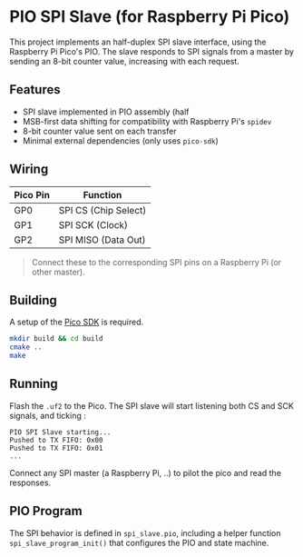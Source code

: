 # PIO SPI Slave (for Raspberry Pi Pico)

This project implements an half-duplex SPI slave interface, using the Raspberry Pi Pico's PIO. The slave responds to SPI signals from a master by sending an 8-bit counter value, increasing with each request.

## Features

- SPI slave implemented in PIO assembly (half
- MSB-first data shifting for compatibility with Raspberry Pi's `spidev`
- 8-bit counter value sent on each transfer
- Minimal external dependencies (only uses `pico-sdk`)

## Wiring

| Pico Pin | Function    |
|----------|-------------|
| GP0      | SPI CS (Chip Select)  |
| GP1      | SPI SCK (Clock)       |
| GP2      | SPI MISO (Data Out)   |

> Connect these to the corresponding SPI pins on a Raspberry Pi (or other master).

## Building

A setup of the [Pico SDK](https://github.com/raspberrypi/pico-sdk) is required.

```bash
mkdir build && cd build
cmake ..
make
```

## Running

Flash the `.uf2` to the Pico. The SPI slave will start listening both CS and SCK signals, and ticking :

```
PIO SPI Slave starting...
Pushed to TX FIFO: 0x00
Pushed to TX FIFO: 0x01
...
```

Connect any SPI master (a Raspberry Pi, ..) to pilot the pico and read the responses.

## PIO Program

The SPI behavior is defined in `spi_slave.pio`, including a helper function `spi_slave_program_init()` that configures the PIO and state machine.

